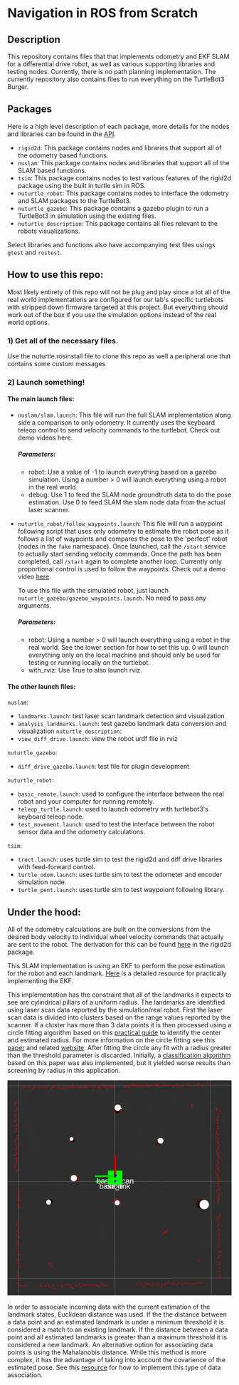 # Navigation in ROS from Scratch

## Description
This repository contains files that that implements odometry and EKF SLAM for a differential drive robot, as well as various supporting libraries and testing nodes. Currently, there is no path planning implementation. The currently repository also contains files to run everything on the TurtleBot3 Burger.

## Packages
Here is a high level description of each package, more details for the nodes and libraries can be found in the [API](https://rencheckyoself.github.io/turtlebot3-navigation/index.html).

- `rigid2d`: This package contains nodes and libraries that support all of the odometry based functions.
- `nuslam`: This package contains nodes and libraries that support all of the SLAM based functions.
- `tsim`: This package contains nodes to test various features of the rigid2d package using the built in turtle sim in ROS.
- `nuturtle_robot`: This package contains nodes to interface the odometry and SLAM packages to the TurtleBot3.
- `nuturtle_gazebo`: This package contains a gazebo plugin to run a TurtleBot3 in simulation using the existing files.
- `nuturtle_description`: This package contains all files relevant to the robots visualizations.

Select libraries and functions also have accompanying test files usings `gtest` and `rostest`.

## How to use this repo:
Most likely entirety of this repo will not be plug and play since a lot all of the real world implementations are configured for our lab's specific turtlebots with stripped down firmware targeted at this project. But everything should work out of the box if you use the simulation options instead of the real world options.

### 1) Get all of the necessary files.

Use the nuturtle.rosinstall file to clone this repo as well a peripheral one that contains some custom messages

### 2) Launch something!

#### The main launch files:

- `nuslam/slam.launch`: This file will run the full SLAM implementation along side a comparison to only odometry. It currently uses the keyboard teleop control to send velocity commands to the turtlebot. Check out demo videos here.

  ##### Parameters:
  - robot: Use a value of -1 to launch everything based on a gazebo simulation. Using a number > 0 will launch everything using a robot in the real world.
  - debug: Use 1 to feed the SLAM node groundtruth data to do the pose estimation. Use 0 to feed SLAM the slam node data from the actual laser scanner.  


- `nuturtle_robot/follow_waypoints.launch`: This file will run a waypoint following script that uses only odometry to estimate the robot pose as it follows a list of waypoints and compares the pose to the 'perfect' robot (nodes in the `fake` namespace). Once launched, call the `/start` service to actually start sending velocity commands. Once the path has been completed, call `/start` again to complete another loop. Currently only proportional control is used to follow the waypoints. Check out a demo video [here](https://www.youtube.com/watch?v=V_Ljk7B5whE).

  To use this file with the simulated robot, just launch `nuturtle_gazebo/gazebo_waypoints.launch`. No need to pass any arguments.

  ##### Parameters:
  - robot: Using a number > 0 will launch everything using a robot in the real world. See the lower section for how to set this up. 0 will launch everything only on the local machine and should only be used for testing or running locally on the turtlebot.
  - with_rviz: Use True to also launch rviz.

#### The other launch files:

`nuslam`:
  - `landmarks.launch`: test laser scan landmark detection and visualization
  - `analysis_landmarks.launch`: test gazebo landmark data conversion and visualization
`nuturtle_description`:
  - `view_diff_drive.launch`: view the robot urdf file in rviz

`nuturtle_gazebo`:
  - `diff_drive_gazebo.launch`: test file for plugin development

`nuturtle_robot`:
  - `basic_remote.launch`: used to configure the interface between the real robot and your computer for running remotely.
  - `teleop_turtle.launch`: used to launch odometry with turtlebot3's keyboard teleop node.
  - `test_movement.launch`: used to test the interface between the robot sensor data and the odometry calculations.

`tsim`:
  - `trect.launch`: uses turtle sim to test the rigid2d and diff drive libraries with feed-forward control.
  - `turtle_odom.launch`: uses turtle sim to test the odometer and encoder simulation node.
  - `turtle_pent.launch`: uses turtle sim to test waypoiont following library.

## Under the hood:

All of the odometry calculations are built on the conversions from the desired body velocity to individual wheel velocity commands that actually are sent to the robot. The derivation for this can be found [here](nuturtle_robot/doc/Kinematics.pdf) in the rigid2d package.

This SLAM implementation is using an EKF to perform the pose estimation for the robot and each landmark. [Here](https://nu-msr.github.io/navigation_site/slam.pdf) is a detailed resource for practically implementing the EKF.  

This implementation has the constraint that all of the landmarks it expects to see are cylindrical pillars of a uniform radius. The landmarks are identified using laser scan data reported by the simulation/real robot. First the laser scan data is divided into clusters based on the range values reported by the scanner. If a cluster has more than 3 data points it is then processed using a circle fitting algorithm based on this [practical guide](https://nu-msr.github.io/navigation_site/circle_fit.html) to identify the center and estimated radius. For more information on the circle fitting see this [paper](https://projecteuclid.org/euclid.ejs/1251119958) and related [website](https://people.cas.uab.edu/~mosya/cl/CPPcircle.html). After fitting the circle any fit with a radius greater than the threshold parameter is discarded. Initially, a [classification algorithm](http://miarn.sourceforge.net/pdf/a1738b.pdf) based on this paper was also implemented, but it yielded worse results than screening by radius in this application.

![landmark_fitting](nuslam/doc/landmark_fitting.gif)

In order to associate incoming data with the current estimation of the landmark states, Euclidean distance was used. If the the distance between a data point and an estimated landmark is under a minimum threshold it is considered a match to an existing landmark. If the distance between a data point and all estimated landmarks is greater than a maximum threshold it is considered a new landmark. An alternative option for associating data points is using the Mahalanobis distance. While this method is more complex, it has the advantage of taking into account the covarience of the estimated pose. See this [resource](https://nu-msr.github.io/navigation_site/data_assoc.html) for how to implement this type of data association.
